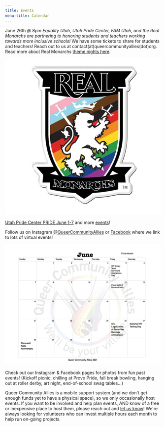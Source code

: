 ```yaml
---
title: Events
menu-title: Calendar
---
```


June 26th @ 8pm *Equality Utah, Utah Pride Center, FAM Utah, and the Real Monarchs are partnering to honoring students and teachers working towards more inclusive schools!* We have some tickets to share for students and teachers! Reach out to us at contact(at)queercommunityallies(dot)org. Read more about Real Monarchs [theme nights here](https://www.rsl.com/monarchs/theme-nights).  

![monarchs pride night](/files/monarchpride.jpg)

[Utah Pride Center PRIDE June 1-7](https://utahpridecenter.org/pride-and-center/pride-week-2021/) and more [events](https://utahpridecenter.org/pride-and-center/)! 

Follow us on Instagram [@QueerCommunityAllies](https://www.instagram.com/queercommunityallies/) or [Facebook](https://www.facebook.com/QueerCommunityAllies) where we link to lots of virtual events! 

![this month's calendar](/files/calJune.jpg) 

Check out our Instagram & Facebook pages for photos from fun past events! (Kickoff picnic, chilling at Provo Pride, fall break bowling, hanging out at roller derby, art night, end-of-school swag tables...)

Queer Community Allies is a mobile support system (and we don't get enough funds yet to have a physical space), so we only occasionally host events. If you want to be involved and help plan events, AND know of a free or inexpensive place to host them, please reach out and [let us know](/donate/#volunteer-board-of-directors)! We're always looking for volunteers who can invest multiple hours each month to help run on-going projects. 
